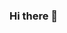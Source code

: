 ### Hi there 👋

<!--
**Jellybob2016/Jellybob2016** is a ✨ _special_ ✨ repository because its `README.md` (this file) appears on your GitHub profile.

[![Stats](https://github-readme-stats.vercel.app/api?username=anuraghazra)](https://github.com/anuraghazra/github-readme-stats)

